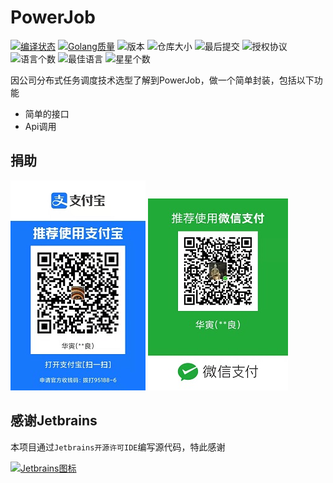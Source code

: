 # PowerJob
[![编译状态](https://github.ruijc.com:20443/api/badges/goexl/gox/status.svg)](https://github.ruijc.com:20443/pangum/pangu)
[![Golang质量](https://goreportcard.com/badge/github.com/goexl/gox)](https://goreportcard.com/report/github.com/pangum/pangu)
![版本](https://img.shields.io/github/go-mod/go-version/goexl/gox)
![仓库大小](https://img.shields.io/github/repo-size/goexl/gox)
![最后提交](https://img.shields.io/github/last-commit/goexl/gox)
![授权协议](https://img.shields.io/github/license/goexl/gox)
![语言个数](https://img.shields.io/github/languages/count/goexl/gox)
![最佳语言](https://img.shields.io/github/languages/top/goexl/gox)
![星星个数](https://img.shields.io/github/stars/goexl/gox?style=social)

因公司分布式任务调度技术选型了解到PowerJob，做一个简单封装，包括以下功能
- 简单的接口
- Api调用

## 捐助

![支持宝](https://github.com/storezhang/donate/raw/master/alipay-small.jpg)
![微信](https://github.com/storezhang/donate/raw/master/weipay-small.jpg)

## 感谢Jetbrains

本项目通过`Jetbrains开源许可IDE`编写源代码，特此感谢

[![Jetbrains图标](https://resources.jetbrains.com/storage/products/company/brand/logos/jb_beam.svg)](https://www.jetbrains.com/?from=pangum/pangu)
